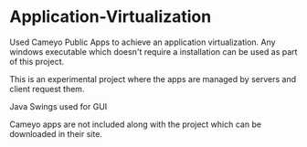 Application-Virtualization
==========================

Used Cameyo Public Apps to achieve an application virtualization. Any windows executable which doesn't require a installation can be used as part of this project.

This is an experimental project where the apps are managed by servers and client request them. 

Java Swings used for GUI

Cameyo apps are not included along with the project which can be downloaded in their site.
